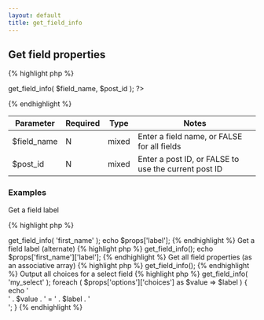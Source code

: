 ```yaml
---
layout: default
title: get_field_info
---
```


## Get field properties

{% highlight php %}
<?php CFS()->get_field_info( $field_name, $post_id ); ?>
{% endhighlight %}

| Parameter | Required | Type | Notes |
|-----------|----------|------|-------|
| $field_name | N | mixed | Enter a field name, or FALSE for all fields |
| $post_id | N | mixed | Enter a post ID, or FALSE to use the current post ID |

### Examples

Get a field label

{% highlight php %}
<?php
$props = CFS()->get_field_info( 'first_name' );
echo $props['label'];
{% endhighlight %}

Get a field label (alternate)

{% highlight php %}
<?php
$props = CFS()->get_field_info();
echo $props['first_name']['label'];
{% endhighlight %}

Get all field properties (as an associative array)

{% highlight php %}
<?php
$props = CFS()->get_field_info();
{% endhighlight %}

Output all choices for a select field

{% highlight php %}
<?php
$props = CFS()->get_field_info( 'my_select' );
foreach ( $props['options']['choices'] as $value => $label ) {
    echo '<div>' . $value . ' = ' . $label . '</div>';
}
{% endhighlight %}
